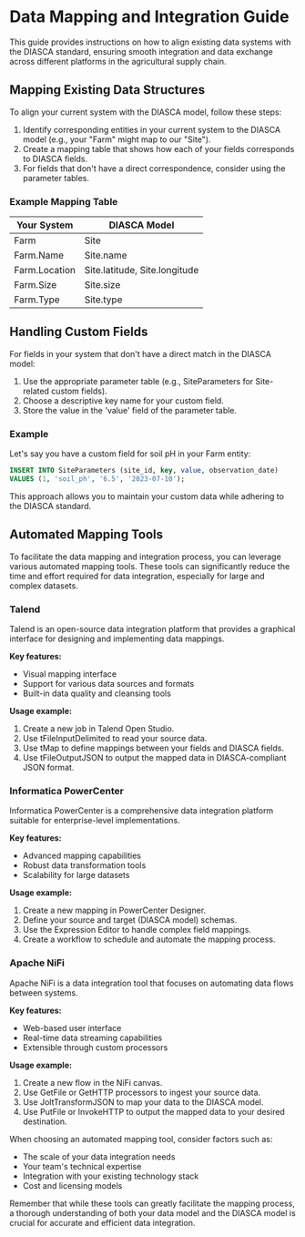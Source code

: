 
# Data Mapping and Integration Guide

This guide provides instructions on how to align existing data systems with the DIASCA standard, ensuring smooth integration and data exchange across different platforms in the agricultural supply chain.

## Mapping Existing Data Structures

To align your current system with the DIASCA model, follow these steps:

1. Identify corresponding entities in your current system to the DIASCA model (e.g., your "Farm" might map to our "Site").
2. Create a mapping table that shows how each of your fields corresponds to DIASCA fields.
3. For fields that don't have a direct correspondence, consider using the parameter tables.

### Example Mapping Table

| Your System | DIASCA Model |
|-------------|--------------|
| Farm        | Site         |
| Farm.Name   | Site.name    |
| Farm.Location | Site.latitude, Site.longitude |
| Farm.Size   | Site.size    |
| Farm.Type   | Site.type    |

## Handling Custom Fields

For fields in your system that don't have a direct match in the DIASCA model:

1. Use the appropriate parameter table (e.g., SiteParameters for Site-related custom fields).
2. Choose a descriptive key name for your custom field.
3. Store the value in the 'value' field of the parameter table.

### Example

Let's say you have a custom field for soil pH in your Farm entity:

```sql
INSERT INTO SiteParameters (site_id, key, value, observation_date)
VALUES (1, 'soil_ph', '6.5', '2023-07-10');
```

This approach allows you to maintain your custom data while adhering to the DIASCA standard.

## Automated Mapping Tools

To facilitate the data mapping and integration process, you can leverage various automated mapping tools. These tools can significantly reduce the time and effort required for data integration, especially for large and complex datasets.

### Talend

Talend is an open-source data integration platform that provides a graphical interface for designing and implementing data mappings.

**Key features:**
- Visual mapping interface
- Support for various data sources and formats
- Built-in data quality and cleansing tools

**Usage example:**
1. Create a new job in Talend Open Studio.
2. Use tFileInputDelimited to read your source data.
3. Use tMap to define mappings between your fields and DIASCA fields.
4. Use tFileOutputJSON to output the mapped data in DIASCA-compliant JSON format.

### Informatica PowerCenter

Informatica PowerCenter is a comprehensive data integration platform suitable for enterprise-level implementations.

**Key features:**
- Advanced mapping capabilities
- Robust data transformation tools
- Scalability for large datasets

**Usage example:**
1. Create a new mapping in PowerCenter Designer.
2. Define your source and target (DIASCA model) schemas.
3. Use the Expression Editor to handle complex field mappings.
4. Create a workflow to schedule and automate the mapping process.

### Apache NiFi

Apache NiFi is a data integration tool that focuses on automating data flows between systems.

**Key features:**
- Web-based user interface
- Real-time data streaming capabilities
- Extensible through custom processors

**Usage example:**
1. Create a new flow in the NiFi canvas.
2. Use GetFile or GetHTTP processors to ingest your source data.
3. Use JoltTransformJSON to map your data to the DIASCA model.
4. Use PutFile or InvokeHTTP to output the mapped data to your desired destination.

When choosing an automated mapping tool, consider factors such as:
- The scale of your data integration needs
- Your team's technical expertise
- Integration with your existing technology stack
- Cost and licensing models

Remember that while these tools can greatly facilitate the mapping process, a thorough understanding of both your data model and the DIASCA model is crucial for accurate and efficient data integration.
